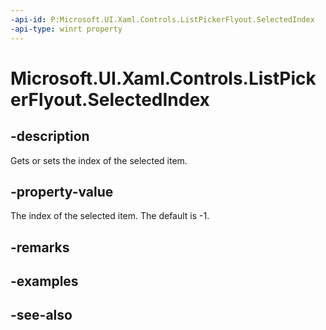 ```yaml
---
-api-id: P:Microsoft.UI.Xaml.Controls.ListPickerFlyout.SelectedIndex
-api-type: winrt property
---
```


<!-- Property syntax
public int SelectedIndex { get;  set; }
-->

# Microsoft.UI.Xaml.Controls.ListPickerFlyout.SelectedIndex

## -description
Gets or sets the index of the selected item.

## -property-value
The index of the selected item. The default is -1.

## -remarks

## -examples

## -see-also
